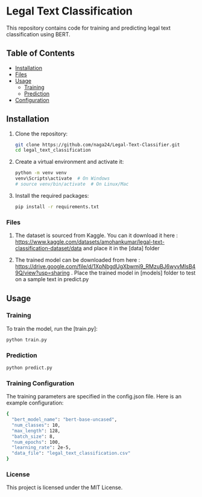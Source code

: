 # Legal Text Classification

This repository contains code for training and predicting legal text classification using BERT.

## Table of Contents
- [Installation](#installation)
- [Files](#files,)
- [Usage](#usage)
  - [Training](#training)
  - [Prediction](#prediction)
- [Configuration](#configuration)

## Installation

1. Clone the repository:
    ```bash
    git clone https://github.com/naga24/Legal-Text-Classifier.git
    cd legal_text_classification
    ```

2. Create a virtual environment and activate it:
    ```bash
    python -m venv venv
    venv\Scripts\activate  # On Windows
    # source venv/bin/activate  # On Linux/Mac
    ```

3. Install the required packages:
    ```bash
    pip install -r requirements.txt
    ```
    
### Files

1. The dataset is sourced from Kaggle. You can it download it here : https://www.kaggle.com/datasets/amohankumar/legal-text-classification-dataset/data and place it in the [data] folder

2. The trained model can be downloaded from here : https://drive.google.com/file/d/1XpNbgdUgXbwmj9_RMzuBJ6wyvMlsB49Q/view?usp=sharing . Place the trained model in [models] folder to test on a sample text in predict.py

## Usage

### Training

To train the model, run the [train.py]:

```bash
python train.py
```

### Prediction

```bash
python predict.py
```

### Training Configuration

The training parameters are specified in the config.json file. Here is an example configuration:

```bash
{
  "bert_model_name": "bert-base-uncased",
  "num_classes": 10,
  "max_length": 128,
  "batch_size": 8,
  "num_epochs": 100,
  "learning_rate": 2e-5,
  "data_file": "legal_text_classification.csv"
}
```

### License

This project is licensed under the MIT License.

